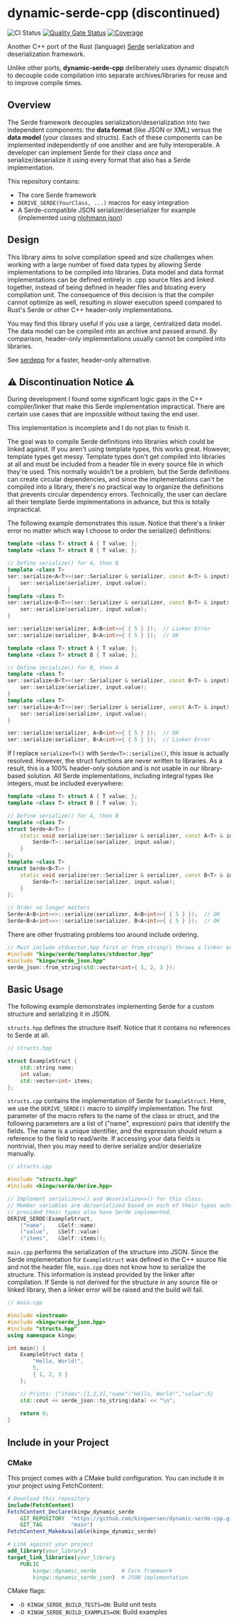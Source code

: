 # dynamic-serde-cpp (discontinued)

![CI Status](https://github.com/kingwersen/dynamic-serde-cpp/actions/workflows/linux.yml/badge.svg)
[![Quality Gate Status](https://sonarcloud.io/api/project_badges/measure?project=kingwersen_dynamic-serde-cpp&metric=alert_status)](https://sonarcloud.io/summary/new_code?id=kingwersen_dynamic-serde-cpp)
[![Coverage](https://sonarcloud.io/api/project_badges/measure?project=kingwersen_dynamic-serde-cpp&metric=coverage)](https://sonarcloud.io/summary/new_code?id=kingwersen_dynamic-serde-cpp)

Another C++ port of the Rust (language) [Serde](https://serde.rs/) serialization and deserialization framework.

Unlike other ports, **dynamic-serde-cpp** deliberately uses dynamic dispatch to decouple code compilation into separate archives/libraries for reuse and to improve compile times.


## Overview

The Serde framework decouples serialization/deserialization into two independent components: the **data format** (like JSON or XML) versus the **data model** (your classes and structs). Each of these components can be implemented independently of one another and are fully interoperable. A developer can implement Serde for their class *once* and serialize/deserialize it using every format that also has a Serde implementation.

This repository contains:
- The core Serde framework
- `DERIVE_SERDE(YourClass, ...)` macros for easy integration
- A Serde-compatible JSON serializer/deserializer for example (implemented using [nlohmann json](https://github.com/nlohmann/json))


## Design

This library aims to solve compilation speed and size challenges when working with a large number of fixed data types by allowing Serde implementations to be compiled into libraries. Data model and data format implementations can be defined entirely in .cpp source files and linked together, instead of being defined in header files and bloating every compilation unit. The consequence of this decision is that the compiler cannot optimize as well, resulting in slower execution speed compared to Rust's Serde or other C++ header-only implementations.

You may find this library useful if you use a large, centralized data model. The data model can be compiled into an archive and passed around. By comparison, header-only implementations usually cannot be compiled into libraries.

See [serdepp](https://github.com/injae/serdepp/tree/main) for a faster, header-only alternative.


## :warning: Discontinuation Notice :warning:

During development I found some significant logic gaps in the C++ compiler/linker that make this Serde implementation impractical. There are certain use cases that are impossible without taxing the end user.

This implementation is incomplete and I do not plan to finish it.

The goal was to compile Serde definitions into libraries which could be linked against. If you aren't using template types, this works great. However, template types get messy. Template types don't get compiled into libraries at all and must be included from a header file in every source file in which they're used. This normally wouldn't be a problem, but the Serde definitions can create circular dependencies, and since the implementations can't be compiled into a library, there's no practical way to organize the definitions that prevents circular dependency errors. Technically, the user can declare all their template Serde implementations in advance, but this is totally impractical.

The following example demonstrates this issue. Notice that there's a linker error no matter which way I choose to order the serialize() definitions:
```c++
template <class T> struct A { T value; };
template <class T> struct B { T value; };

// Define serialize() for A, then B
template <class T>
ser::serialize<A<T>>(ser::Serializer & serializer, const A<T> & input) {
    ser::serialize(serializer, input.value);
}
template <class T>
ser::serialize<B<T>>(ser::Serializer & serializer, const B<T> & input) {
    ser::serialize(serializer, input.value);
}

ser::serialize(serializer, A<B<int>>{ { 5 } });  // Linker Error
ser::serialize(serializer, B<A<int>>{ { 5 } });  // OK
```
```c++
template <class T> struct A { T value; };
template <class T> struct B { T value; };

// Define serialize() for B, then A
template <class T>
ser::serialize<B<T>>(ser::Serializer & serializer, const B<T> & input) {
    ser::serialize(serializer, input.value);
}
template <class T>
ser::serialize<A<T>>(ser::Serializer & serializer, const A<T> & input) {
    ser::serialize(serializer, input.value);
}

ser::serialize(serializer, A<B<int>>{ { 5 } });  // OK
ser::serialize(serializer, B<A<int>>{ { 5 } });  // Linker Error
```

If I replace ``serialize<T>()`` with ``Serde<T>::serialize()``, this issue is actually resolved. However, the struct functions are never written to libraries. As a result, this is a 100% header-only solution and is not usable in our library-based solution. All Serde implementations, including integral types like integers, must be included everywhere:
```c++
template <class T> struct A { T value; };
template <class T> struct B { T value; };

// Define serialize() for A, then B
template <class T>
struct Serde<A<T>> {
    static void serialize(ser::Serializer & serializer, const A<T> & input) {
        Serde<T>::serialize(serializer, input.value);
    }
};
template <class T>
struct Serde<B<T>> {
    static void serialize(ser::Serializer & serializer, const B<T> & input) {
        Serde<T>::serialize(serializer, input.value);
    }
};

// Order no longer matters
Serde<A<B<int>>>::serialize(serializer, A<B<int>>{ { 5 } });  // OK
Serde<B<A<int>>>::serialize(serializer, B<A<int>>{ { 5 } });  // OK
```

There are other frustrating problems too around include ordering.
```c++
// Must include stdvector.hpp first or from_string() throws a linker error.
#include "kingw/serde/templates/stdvector.hpp"
#include "kingw/serde_json.hpp"
serde_json::from_string(std::vector<int>{ 1, 2, 3 });
```


## Basic Usage

The following example demonstrates implementing Serde for a custom structure and serializing it in JSON.

`structs.hpp` defines the structure itself. Notice that it contains no references to Serde at all.
```c++
// structs.hpp

struct ExampleStruct {
    std::string name;
    int value;
    std::vector<int> items;
};
```

`structs.cpp` contains the implementation of Serde for `ExampleStruct`. Here, we use the `DERIVE_SERDE()` macro to simplify implementation. The first parameter of the macro refers to the name of the class or struct, and the following parameters are a list of ("name", expression) pairs that identify the fields. The name is a unique identifier, and the expression should return a reference to the field to read/write. If accessing your data fields is nontrivial, then you may need to derive serialize and/or deserialize manually.

```c++
// structs.cpp

#include "structs.hpp"
#include <kingw/serde/derive.hpp>

// Implement serialize<>() and deserialize<>() for this class.
// Member variables are de/serialized based on each of their types automatically,
// provided their types also have Serde implemented.
DERIVE_SERDE(ExampleStruct,
    ("name",    &Self::name)
    ("value",   &Self::value)
    ("items",   &Self::items));
```

`main.cpp` performs the serialization of the structure into JSON. Since the Serde implementation for `ExampleStruct` was defined in the C++ source file and not the header file, `main.cpp` does not know how to serialize the structure. This information is instead provided by the linker after compilation. If Serde is not derived for the structure in any source file or linked library, then a linker error will be raised and the build will fail.
```c++
// main.cpp

#include <iostream>
#include <kingw/serde_json.hpp>
#include "structs.hpp"
using namespace kingw;

int main() {
    ExampleStruct data {
        "Hello, World!",
        5,
        { 1, 2, 3 }
    };

    // Prints: {"items":[1,2,3],"name":"Hello, World!","value":5}
    std::cout << serde_json::to_string(data) << "\n";
    
    return 0;
}
```

## Include in your Project
### CMake
This project comes with a CMake build configuration. You can include it in your project using FetchContent:

```cmake
# Download this repository
include(FetchContent)
FetchContent_Declare(kingw_dynamic_serde
    GIT_REPOSITORY  "https://github.com/kingwersen/dynamic-serde-cpp.git"
    GIT_TAG         "main")
FetchContent_MakeAvailable(kingw_dynamic_serde)

# Link against your project
add_library(your_library)
target_link_libraries(your_library
    PUBLIC
        kingw::dynamic_serde        # Core framework
        kingw::dynamic_serde_json)  # JSON implementation
```

CMake flags:
- `-D KINGW_SERDE_BUILD_TESTS=ON`: Build unit tests
- `-D KINGW_SERDE_BUILD_EXAMPLES=ON`: Build examples

